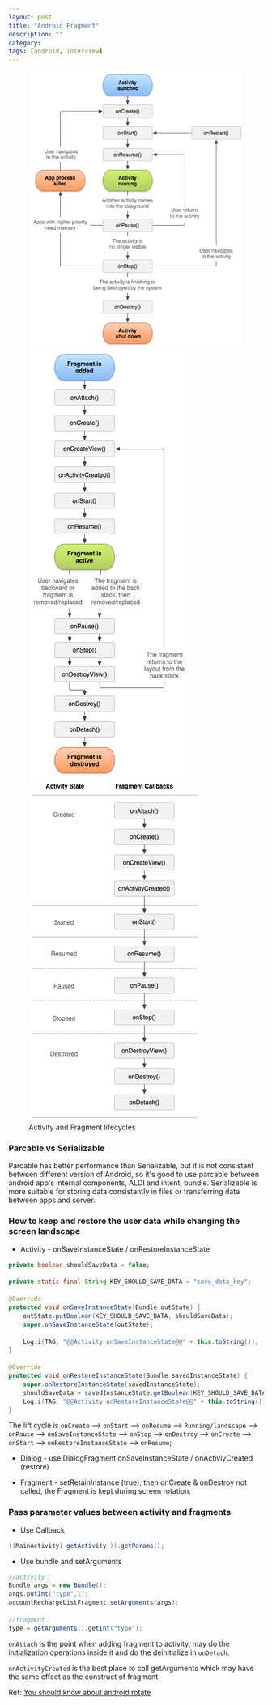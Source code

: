```yaml
---
layout: post
title: "Android Fragment"
description: ""
category: 
tags: [android, interview]
---
```


<figure class="third">
	<img src="images/activity_lifecycle.png" />
	<img src="images/fragment_lifecycle_2.png" />
	<img src="images/fragment_activity_compare.png" />
	<figcaption> Activity and Fragment lifecycles </figcaption>
</figure>

### Parcable vs Serializable
Parcable has better performance than Serializable, but it is not consistant between different version of Android, so it's good to use parcable between android app's internal components, ALDI and intent, bundle. Serializable is more suitable for storing data consistantly in files or transferring data between apps and server.

### How to keep and restore the user data while changing the screen landscape
* Activity - onSaveInstanceState / onRestoreInstanceState

```java
private boolean shouldSaveData = false;

private static final String KEY_SHOULD_SAVE_DATA = "save_data_key";

@Override
protected void onSaveInstanceState(Bundle outState) {
    outState.putBoolean(KEY_SHOULD_SAVE_DATA, shouldSaveData);
    super.onSaveInstanceState(outState);

    Log.i(TAG, "@@Activity onSaveInstanceState@@" + this.toString());
}

@Override
protected void onRestoreInstanceState(Bundle savedInstanceState) {
    super.onRestoreInstanceState(savedInstanceState);
    shouldSaveData = savedInstanceState.getBoolean(KEY_SHOULD_SAVE_DATA);
    Log.i(TAG, "@@Activity onRestoreInstanceState@@" + this.toString());
}

```

The lift cycle is `onCreate` –> `onStart` –> `onResume` –> `Running/landscape` –> `onPause` –> `onSaveInstanceState` –> `onStop` –> `onDestroy` –> `onCreate` –> `onStart` –> `onRestoreInstanceState` –> `onResume`; 

* Dialog - use DialogFragment  onSaveInstanceState / onActiviyCreated (restore)

* Fragment - setRetainInstance (true); then onCreate & onDestroy not called, the Fragment is kept during screen rotation.

### Pass parameter values between activity and fragments
* Use Callback

```java
((MainActivity) getActivity()).getParams();
```

* Use bundle and setArguments

```java
//activity：
Bundle args = new Bundle();
args.putInt("type",1);
accountRechargeListFragment.setArguments(args);

//fragment：
type = getArguments().getInt("type");
```

`onAttach` is the point when adding fragment to activity, may do the initialization operations inside it and do the deinitialize in `onDetach`.

`onActivityCreated` is the best place to call getArguments whick may have the same effect as the construct of fragment.

Ref:   <a href="http://www.gongmingqm10.net/blog/2015/12/16/you-should-know-about-android-rotate/"> You should know about android rotate </a>
